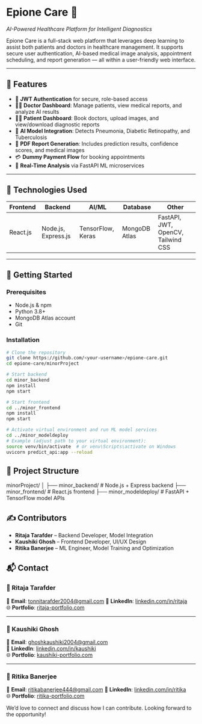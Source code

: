 # Epione Care 🏥  
*AI-Powered Healthcare Platform for Intelligent Diagnostics*

Epione Care is a full-stack web platform that leverages deep learning to assist both patients and doctors in healthcare management. It supports secure user authentication, AI-based medical image analysis, appointment scheduling, and report generation — all within a user-friendly web interface.

---

## 🌟 Features

- 🔐 **JWT Authentication** for secure, role-based access
- 👨‍⚕️ **Doctor Dashboard**: Manage patients, view medical reports, and analyze AI results
- 🧑‍💼 **Patient Dashboard**: Book doctors, upload images, and view/download diagnostic reports
- 🧠 **AI Model Integration**: Detects Pneumonia, Diabetic Retinopathy, and Tuberculosis
- 📄 **PDF Report Generation**: Includes prediction results, confidence scores, and medical images
- 💳 **Dummy Payment Flow** for booking appointments
- 💬 **Real-Time Analysis** via FastAPI ML microservices

---

## 🧠 Technologies Used

| Frontend        | Backend             | AI/ML           | Database        | Other           |
|----------------|---------------------|-----------------|-----------------|-----------------|
| React.js        | Node.js, Express.js | TensorFlow, Keras | MongoDB Atlas   | FastAPI, JWT, OpenCV, Tailwind CSS |

---

## 🚀 Getting Started

### Prerequisites

- Node.js & npm
- Python 3.8+
- MongoDB Atlas account
- Git

### Installation

```bash
# Clone the repository
git clone https://github.com/<your-username>/epione-care.git
cd epione-care/minorProject

# Start backend
cd minor_backend
npm install
npm start

# Start frontend
cd ../minor_frontend
npm install
npm start

# Activate virtual environment and run ML model services
cd ../minor_modeldeploy
# Example (adjust path to your virtual environment):
source venv/bin/activate  # or venv\Scripts\activate on Windows
uvicorn predict_api:app --reload
```

## 📁 Project Structure

minorProject/
│
├── minor_backend/       # Node.js + Express backend
├── minor_frontend/      # React.js frontend
├── minor_modeldeploy/   # FastAPI + TensorFlow model APIs


## ✍️ Contributors

- **Ritaja Tarafder** – Backend Developer, Model Integration  
- **Kaushiki Ghosh** – Frontend Developer, UI/UX Design  
- **Ritika Banerjee** – ML Engineer, Model Training and Optimization

## 📬 Contact

### 👤 Ritaja Tarafder  
📧 **Email**: tonnitarafder2004@gmail.com 
🔗 **LinkedIn**: [linkedin.com/in/ritaja](https://www.linkedin.com/in/ritaja-tarafder-8b8a8b30b)  
🌐 **Portfolio**: [ritaja-portfolio.com](https://my-portfolio-delta-brown-72.vercel.app/)  

---

### 👤 Kaushiki Ghosh   
📧 **Email**: ghoshkaushiki2004@gmail.com  
🔗 **LinkedIn**: [linkedin.com/in/kaushiki](https://www.linkedin.com/in/kaushikighosh)  
🌐 **Portfolio**: [kaushiki-portfolio.com](https://kaushiki.vercel.app/)  

---

### 👤 Ritika Banerjee  
📧 **Email**:  ritikabanerjee444@gmail.com 
🔗 **LinkedIn**: [linkedin.com/in/ritika](https://www.linkedin.com/in/ritika-banerjee/)  
🌐 **Portfolio**: [ritika-portfolio.com](https://ritikab.vercel.app/)  

We’d love to connect and discuss how I can contribute. Looking forward to the opportunity!


